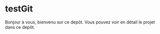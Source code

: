 # testGit
Bonjour à vous, bienvenu sur ce depôt.
Vous pouvez voir en détail le projet dans ce depôt.
